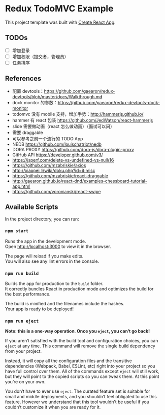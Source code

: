 # Redux TodoMVC Example

This project template was built with [Create React App](https://github.com/facebookincubator/create-react-app).

## TODOs

* [ ] 增加登录
* [ ] 增加权限（提交者，管理员）
* [ ] 任务排序

## References
* 配置 devtools：https://github.com/gaearon/redux-devtools/blob/master/docs/Walkthrough.md
* dock monitor 的参数：https://github.com/gaearon/redux-devtools-dock-monitor
* todomvc 没有 mobile 支持，增加手势：http://hammerjs.github.io/
* hammer 有 react 包装 https://github.com/JedWatson/react-hammerjs
* slide 需要做动画（react 怎么做动画）（面试可以问）
* 需要 draggable
* 可以参考之前一个流行的 TODO App
* NEDB https://github.com/louischatriot/nedb
* DORA PROXY https://github.com/dora-js/dora-plugin-proxy
* GitHub API https://developer.github.com/v3/
* https://jsperf.com/delete-vs-undefined-vs-null/16
* https://github.com/mzabriskie/axios
* http://xiaopei.li/wiki/doku.php?id=it:misc
* https://github.com/mzabriskie/react-draggable
* http://gaearon.github.io/react-dnd/examples-chessboard-tutorial-app.html
* https://github.com/voronianski/react-swipe

## Available Scripts

In the project directory, you can run:

### `npm start`

Runs the app in the development mode.<br>
Open [http://localhost:3000](http://localhost:3000) to view it in the browser.

The page will reload if you make edits.<br>
You will also see any lint errors in the console.

### `npm run build`

Builds the app for production to the `build` folder.<br>
It correctly bundles React in production mode and optimizes the build for the best performance.

The build is minified and the filenames include the hashes.<br>
Your app is ready to be deployed!

### `npm run eject`

**Note: this is a one-way operation. Once you `eject`, you can’t go back!**

If you aren’t satisfied with the build tool and configuration choices, you can `eject` at any time. This command will remove the single build dependency from your project.

Instead, it will copy all the configuration files and the transitive dependencies (Webpack, Babel, ESLint, etc) right into your project so you have full control over them. All of the commands except `eject` will still work, but they will point to the copied scripts so you can tweak them. At this point you’re on your own.

You don’t have to ever use `eject`. The curated feature set is suitable for small and middle deployments, and you shouldn’t feel obligated to use this feature. However we understand that this tool wouldn’t be useful if you couldn’t customize it when you are ready for it.
